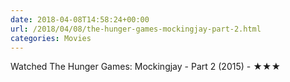 ```yaml
---
date: 2018-04-08T14:58:24+00:00
url: /2018/04/08/the-hunger-games-mockingjay-part-2.html
categories: Movies
---
```

Watched The Hunger Games: Mockingjay - Part 2 (2015) - ★★★




